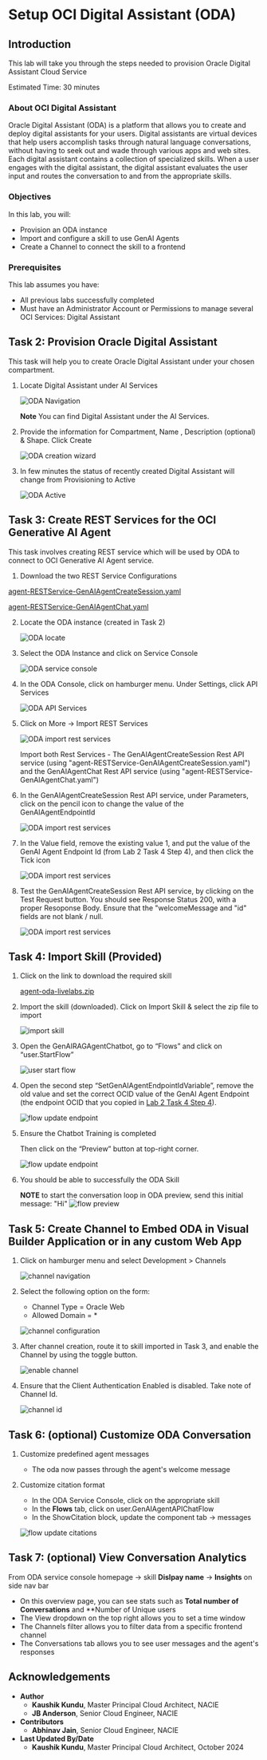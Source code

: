 # Setup OCI Digital Assistant (ODA)

## Introduction

This lab will take you through the steps needed to provision Oracle Digital Assistant Cloud Service

Estimated Time: 30 minutes

### About OCI Digital Assistant

Oracle Digital Assistant (ODA) is a platform that allows you to create and deploy digital assistants for your users. Digital assistants are virtual devices that help users accomplish tasks through natural language conversations, without having to seek out and wade through various apps and web sites. Each digital assistant contains a collection of specialized skills. When a user engages with the digital assistant, the digital assistant evaluates the user input and routes the conversation to and from the appropriate skills.

### Objectives

In this lab, you will:

* Provision an ODA instance
* Import and configure a skill to use GenAI Agents
* Create a Channel to connect the skill to a frontend

### Prerequisites

This lab assumes you have:

* All previous labs successfully completed
* Must have an Administrator Account or Permissions to manage several OCI Services: Digital Assistant

## Task 2: Provision Oracle Digital Assistant

This task will help you to create Oracle Digital Assistant under your chosen compartment.

1. Locate Digital Assistant under AI Services

    ![ODA Navigation](images/oda_nav.png)

    **Note** You can find Digital Assistant under the AI Services.

2. Provide the information for Compartment, Name , Description (optional) & Shape. Click Create

    ![ODA creation wizard](images/oda_create_wizard.png)


3. In few minutes the status of recently created Digital Assistant will change from Provisioning to Active

    ![ODA Active](images/oda_active.png)

## Task 3: Create REST Services for the OCI Generative AI Agent

This task involves creating REST service which will be used by ODA to connect to OCI Generative AI Agent service. 

1. Download the two REST Service Configurations

[agent-RESTService-GenAIAgentCreateSession.yaml](https://objectstorage.us-ashburn-1.oraclecloud.com/p/OOL_2RmaYtzKH1cwpwYzo0eLGE1kIKSTywmoJdYa5YN6zVEnBAw7th9E2pa-LxSU/n/c4u02/b/hosted_workshops/o/generative_ai_agent_oda/agent-RESTService-GenAIAgentCreateSession.yaml)

[agent-RESTService-GenAIAgentChat.yaml](https://objectstorage.us-ashburn-1.oraclecloud.com/p/OOL_2RmaYtzKH1cwpwYzo0eLGE1kIKSTywmoJdYa5YN6zVEnBAw7th9E2pa-LxSU/n/c4u02/b/hosted_workshops/o/generative_ai_agent_oda/agent-RESTService-GenAIAgentChat.yaml)


2. Locate the ODA instance (created in Task 2)

    ![ODA locate](images/oda_locate.png)

3. Select the ODA Instance and click on Service Console

    ![ODA service console](images/oda_service_console.png)

4. In the ODA Console, click on hamburger menu. Under Settings, click API Services

    ![ODA API Services](images/oda_api_services.png)

5. Click on More -> Import REST Services

    ![ODA import rest services](images/oda_import_rest_services2.png)

    Import both Rest Services - The GenAIAgentCreateSession Rest API service (using "agent-RESTService-GenAIAgentCreateSession.yaml") and the GenAIAgentChat Rest API service (using "agent-RESTService-GenAIAgentChat.yaml")

7. In the GenAIAgentCreateSession Rest API service, under Parameters, click on the pencil icon to change the value of the GenAIAgentEndpointId

    ![ODA import rest services](images/oda_create_session_api1.png)

8. In the Value field, remove the existing value 1, and put the value of the GenAI Agent Endpoint Id (from Lab 2 Task 4 Step 4), and then click the Tick icon

    ![ODA import rest services](images/oda_create_session_api2.png)

9. Test the GenAIAgentCreateSession Rest API service, by clicking on the Test Request button. You should see Response Status 200, with a proper Resoponse Body. Ensure that the "welcomeMessage and "id" fields are not blank / null.

    ![ODA import rest services](images/oda_create_session_api3.png)

## Task 4: Import Skill (Provided)

1. Click on the link to download the required skill

    [agent-oda-livelabs.zip](https://objectstorage.us-ashburn-1.oraclecloud.com/p/OOL_2RmaYtzKH1cwpwYzo0eLGE1kIKSTywmoJdYa5YN6zVEnBAw7th9E2pa-LxSU/n/c4u02/b/hosted_workshops/o/generative_ai_agent_oda/agent-oda-livelabs-stage.zip)

2. Import the skill (downloaded). Click on Import Skill & select the zip file to import

    ![import skill](images/import_skill.png)

3. Open the GenAIRAGAgentChatbot, go to “Flows” and click on “user.StartFlow”

    ![user start flow](images/user_startflow2.png)

4. Open the second step “SetGenAIAgentEndpointIdVariable”, remove the old value and set the correct OCID value of the GenAI Agent Endpoint (the endpoint OCID that you copied in [Lab 2 Task 4 Step 4](../agent/agent.md#task-4-provision-agent)).

    ![flow update endpoint](images/flow_update_endpoint2.png)

5. Ensure the Chatbot Training is completed

   Then click on the “Preview” button at top-right corner.

    ![flow update endpoint](images/oda_trainflow2.png)

6. You should be able to successfully the ODA Skill

    **NOTE** to start the conversation loop in ODA preview, send this initial message: "Hi"
    ![flow preview](images/flow_preview2.png)

## Task 5: Create Channel to Embed ODA in Visual Builder Application or in any custom Web App

1. Click on hamburger menu and select Development > Channels

    ![channel navigation](images/channel_nav.png)

2. Select the following option on the form:
    * Channel Type = Oracle Web
    * Allowed Domain = *

    ![channel configuration](images/channel_config.png)

3. After channel creation, route it to skill imported in Task 3, and enable the Channel by using the toggle button.

    ![enable channel](images/channel_enable.png)

4. Ensure that the Client Authentication Enabled is disabled. Take note of Channel Id.

    ![channel id](images/channel_id.png)

## Task 6: (optional) Customize ODA Conversation

1. Customize predefined agent messages
    * The oda now passes through the agent's welcome message

2. Customize citation format
    * In the ODA Service Console, click on the appropriate skill
    * In the **Flows** tab, click on user.GenAIAgentAPIChatFlow
    * In the ShowCitation block, update the component tab -> messages

    ![flow update citations](images/flow_update_citations.png)

## Task 7: (optional) View Conversation Analytics

From ODA service console homepage -> skill **Dislpay name** -> **Insights** on side nav bar

* On this overview page, you can see stats such as **Total number of Conversations** and **Number of Unique users
* The View dropdown on the top right allows you to set a time window
* The Channels filter allows you to filter data from a specific frontend channel
* The Conversations tab allows you to see user messages and the agent's responses
<!-- TODO: add screenshot-->

## Acknowledgements

* **Author**
    * **Kaushik Kundu**, Master Principal Cloud Architect, NACIE
    * **JB Anderson**, Senior Cloud Engineer, NACIE
* **Contributors**
    * **Abhinav Jain**, Senior Cloud Engineer, NACIE
* **Last Updated By/Date**
    * **Kaushik Kundu**, Master Principal Cloud Architect, October 2024
